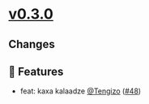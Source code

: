 # [v0.3.0](https://github.com/Tengizo/release-example/releases/tag/v0.3.0)
 ## Changes

## 🚀 Features

- feat: kaxa kalaadze [@Tengizo](https://github.com/Tengizo) ([#48](https://github.com/Tengizo/release-example/pull/48))
